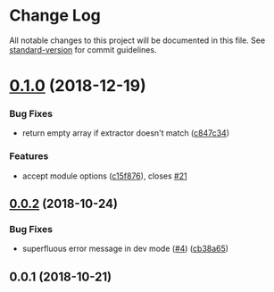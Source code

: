# Change Log

All notable changes to this project will be documented in this file. See [standard-version](https://github.com/conventional-changelog/standard-version) for commit guidelines.

<a name="0.1.0"></a>
# [0.1.0](https://github.com/Developmint/nuxt-purgecss/compare/v0.0.2...v0.1.0) (2018-12-19)


### Bug Fixes

* return empty array if extractor doesn't match ([c847c34](https://github.com/Developmint/nuxt-purgecss/commit/c847c34))


### Features

* accept module options ([c15f876](https://github.com/Developmint/nuxt-purgecss/commit/c15f876)), closes [#21](https://github.com/Developmint/nuxt-purgecss/issues/21)



<a name="0.0.2"></a>
## [0.0.2](https://github.com/Developmint/nuxt-purgecss/compare/v0.0.1...v0.0.2) (2018-10-24)


### Bug Fixes

* superfluous error message in dev mode ([#4](https://github.com/Developmint/nuxt-purgecss/issues/4)) ([cb38a65](https://github.com/Developmint/nuxt-purgecss/commit/cb38a65))



<a name="0.0.1"></a>
## 0.0.1 (2018-10-21)
